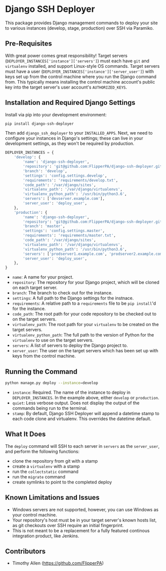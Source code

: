 # Django SSH Deployer

This package provides Django management commands to deploy your site to various instances (develop, stage, production) over SSH via Paramiko.

## Pre-Requisites

With great power comes great responsibility! Target servers (`DEPLOYER_INSTANCES['instance']['servers']`) must each have `git` and `virtualenv` installed, and support Linux-style OS commands. Target servers must have a user (`DEPLOYER_INSTANCES['instance']['server_user']`) with keys set up from the control machine where you run the Django command from. This typically means installing the control machine account's public key into the target server's user account's `AUTHORIZED_KEYS`.

## Installation and Required Django Settings

Install via pip into your development environment:

```bash
pip install django-ssh-deployer
```

Then add `django_ssh_deployer` to your `INSTALLED_APPS`. Next, we need to configure your instances in Django's settings; these can live in your development settings, as they won't be required by production.

```python
DEPLOYER_INSTANCES = {
    'develop': {
        'name': 'django-ssh-deployer',
        'repository': 'git@github.com:FlipperPA/django-ssh-deployer.git',
        'branch': 'develop',
        'settings': 'config.settings.develop',
        'requirements': 'requirements/develop.txt',
        'code_path': '/var/django/sites',
        'virtualenv_path': '/var/django/virtualenvs',
        'virtualenv_python_path': '/usr/bin/python3.6',
        'servers': ['devserver.example.com'],
        'server_user': 'deploy_user',
    },
    'production': {
        'name': 'django-ssh-deployer',
        'repository': 'git@github.com:FlipperPA/django-ssh-deployer.git',
        'branch': 'master',
        'settings': 'config.settings.master',
        'requirements': 'requirements/master.txt',
        'code_path': '/var/django/sites',
        'virtualenv_path': '/var/django/virtualenvs',
        'virtualenv_python_path': '/usr/bin/python3.6',
        'servers': ['prodserver1.example.com', 'prodserver2.example.com'],
        'server_user': 'deploy_user',
    },
}
```

* `name`: A name for your project.
* `repository`: The repository for your Django project, which will be cloned on each target server.
* `branch`: The branch to check out for the instance.
* `settings`: A full path to the Django settings for the instnace.
* `requirements`: A relative path to a `requirements` file to be `pip install`'d for the instance.
* `code_path`: The root path for your code repository to be checked out to on the target servers.
* `virtualenv_path`: The root path for your `virtualenv` to be created on the target servers.
* `virtualenv_python_path`: The full path to the version of Python for the `virtualenv` to use on the target servers.
* `servers`: A list of servers to deploy the Django project to.
* `server_user`: The user on the target servers which has been set up with keys from the control machine.

## Running the Command

```bash
python manage.py deploy --instance=develop
```

* `instance`: Required. The name of the instance to deploy in `DEPLOYER_INSTANCES`. In the example above, either `develop` or `production`.
* `quiet`: Less verbose output. Does not display the output of the commands being run to the terminal.
* `stamp`: By default, Django SSH Deployer will append a datetime stamp to each code clone and virtualenv. This overrides the datetime default.

## What It Does

The `deploy` command will SSH to each server in `servers` as the `server_user`, and perform the following functions:

* clone the repository from git with a stamp
* create a `virtualenv` with a stamp
* run the `collectstatic` command
* run the `migrate` command
* create symlinks to point to the completed deploy

## Known Limitations and Issues

* Windows servers are not supported, however, you can use Windows as your control machine.
* Your repository's host must be in your target server's known hosts list, as git checkouts over SSH require an initial fingerprint.
* This is not meant to be a replacement for a fully featured continous integration product, like Jenkins.

## Contributors

* Timothy Allen (https://github.com/FlipperPA)
